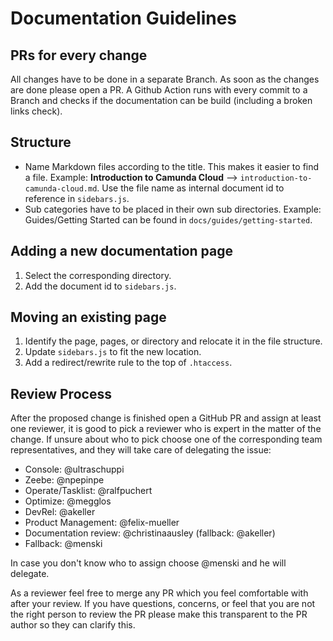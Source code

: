 # Documentation Guidelines

## PRs for every change

All changes have to be done in a separate Branch. As soon as the changes are done please open a PR. A Github Action runs with every commit to a Branch and checks if the documentation can be build (including a broken links check).

## Structure

- Name Markdown files according to the title. This makes it easier to find a file. Example: **Introduction to Camunda Cloud** --> `introduction-to-camunda-cloud.md`. Use the file name as internal document id to reference in `sidebars.js`.
- Sub categories have to be placed in their own sub directories. Example: Guides/Getting Started can be found in `docs/guides/getting-started`.

## Adding a new documentation page

1. Select the corresponding directory.
2. Add the document id to `sidebars.js`.

## Moving an existing page

1. Identify the page, pages, or directory and relocate it in the file structure.
2. Update `sidebars.js` to fit the new location.
3. Add a redirect/rewrite rule to the top of `.htaccess`.

## Review Process

After the proposed change is finished open a GitHub PR and assign at least one reviewer, it is good to pick a reviewer who is expert in the matter of the change. If unsure about who to pick choose one of the corresponding team representatives, and they will take care of delegating the issue:

- Console: @ultraschuppi
- Zeebe: @npepinpe
- Operate/Tasklist: @ralfpuchert
- Optimize: @megglos
- DevRel: @akeller
- Product Management: @felix-mueller
- Documentation review: @christinaausley (fallback: @akeller)
- Fallback: @menski

In case you don't know who to assign choose @menski and he will delegate.

As a reviewer feel free to merge any PR which you feel comfortable with after your review. If you have questions, concerns, or feel that you are not the right person to review the PR please make this transparent to the PR author so they can clarify this.
